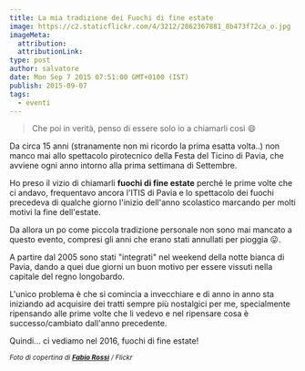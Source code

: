 ```yaml
---
title: La mia tradizione dei Fuochi di fine estate
image: https://c2.staticflickr.com/4/3212/2862367881_8b473f72ca_o.jpg
imageMeta:
  attribution:
  attributionLink:
type: post
author: salvatore
date: Mon Sep 7 2015 07:51:00 GMT+0100 (IST)
publish: 2015-09-07
tags:
  - eventi
---
```

                        
> Che poi in verità, penso di essere solo io a chiamarli così 😄

Da circa 15 anni (stranamente non mi ricordo la prima esatta volta..) non manco mai allo spettacolo pirotecnico della Festa del Ticino di Pavia, che avviene ogni anno intorno alla prima settimana di Settembre.

<!-- more -->

Ho preso il vizio di chiamarli **fuochi di fine estate** perché le prime volte che ci andavo, frequentavo ancora l'ITIS di Pavia e lo spettacolo dei fuochi precedeva di qualche giorno l'inizio dell'anno scolastico marcando per molti motivi la fine dell'estate.

Da allora un po come piccola tradizione personale non sono mai mancato a questo evento, compresi gli anni che erano stati annullati per pioggia 😛. 

A partire dal 2005 sono stati "integrati" nel weekend della notte bianca di Pavia, dando a quei due giorni un buon motivo per essere vissuti nella capitale del regno longobardo.

L'unico problema è che si comincia a invecchiare e di anno in anno sta iniziando ad acquisire dei tratti sempre più nostalgici per me, specialmente ripensando alle prime volte che li vedevo e nel ripensare cosa è successo/cambiato dall'anno precedente.

Quindi... ci vediamo nel 2016, fuochi di fine estate!

<small>*Foto di copertina di **[Fabio Rossi](https://www.flickr.com/photos/fabiorossi77/2862367881/)** / Flickr*</small>
